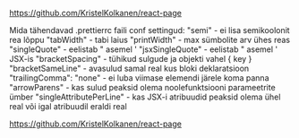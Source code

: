 https://github.com/KristelKolkanen/react-page

Mida tähendavad .prettierrc faili conf settingud:
"semi" - ei lisa semikoolonit rea lõppu
"tabWidth" - tabi laius
"printWidth" - max sümbolite arv ühes reas
"singleQuote" - eelistab " asemel '
"jsxSingleQuote" - eelistab " asemel ' JSX-is
"bracketSpacing" - tühikud sulgude ja objekti vahel { key }
"bracketSameLine" - avasulud samal real kus bloki deklaratsioon
"trailingComma": "none" - ei luba viimase elemendi järele koma panna
"arrowParens" - kas sulud peaksid olema noolefunktsiooni parameetrite ümber
"singleAttributePerLine" - kas JSX-i atribuudid peaksid olema ühel real või igal atribuudil eraldi real

https://github.com/KristelKolkanen/react-page
